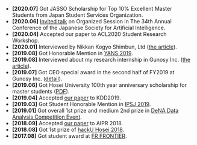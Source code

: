 - **[2020.07]** Got JASSO Scholarship for Top 10% Excellent Master Students from Japan Student Services Organization.
- **[2020.06]** [Invited talk](talk/jsai2020-os-invited-talk/) on Organized Session in The 34th Annual Conference of the Japanese Society for Artificial Intelligence.
- **[2020.04]** Accepted our paper to ACL2020 Student Research Workshop.
- **[2020.01]** Interviewed by Nikkan Kogyo Shimbun, Ltd ([the article](https://newswitch.jp/p/20932?fbclid=IwAR3XO7LkdZhhCFj9YxqFY4Me7kcbO8lCoBs39RvCCdUAHr7pFDc42PoVQXw)).
- **[2019.08]** Got Honorable Mention in [YANS 2019](https://www.hosei.ac.jp/gs/NEWS/zaigaku/koganei/20190920/).
- **[2019.08]** Interviewed about my research internship in Gunosy Inc. ([the article](https://gunosiru.gunosy.co.jp/entry/kdd2019_gtl)).
- **[2019.07]** Got CEO special award in the second half of FY2019 at Gunosy Inc. ([detail](https://gunosiru.gunosy.co.jp/entry/party-7th-secondhalf)).
- **[2019.06]** Got Hosei University 100th year anniversary scholarship for master students ([PDF](https://www.hosei.ac.jp/application/files/2715/8977/4261/2020_3-3.pdf)).
- **[2019.04]** Accepted [our paper](publication/kitada2019conversion/) to KDD2019.
- **[2019.03]** Got Student Honorable Mention in [IPSJ 2019](https://www.hosei.ac.jp/gs/NEWS/topics/jusho/190411_4/).
- **[2019.01]** Got overall 1st prize and medium 2nd prize in [DeNA Data Analysis Competition Event](https://dena-ai.connpass.com/event/114168/?utm_campaign=event_participate_to_follower&utm_medium=twitter&utm_source=notifications).
- **[2018.09]** Accepted [our paper](publication/kitada2018end/) to AIPR 2018.
- **[2018.08]** Got 1st prize of [hackU Hosei 2018](https://hacku.yahoo.co.jp/hosei2018/).
- **[2017.08]** Got student award at [FR FRONTIER](https://deepanalytics.connpass.com/event/56007/).
